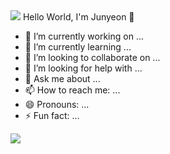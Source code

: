 <img src="https://capsule-render.vercel.app/api?type=rounded&color=BDBDC8&height=150&section=header" />
Hello World, I'm Junyeon 👋

- 🔭 I’m currently working on ...
- 🌱 I’m currently learning ...
- 👯 I’m looking to collaborate on ...
- 🤔 I’m looking for help with ...
- 💬 Ask me about ...
- 📫 How to reach me: ...
- 😄 Pronouns: ...
- ⚡ Fun fact: ...

<img src="https://capsule-render.vercel.app/api?type=rounded&color=BDBDC8&height=150&section=footer" />
